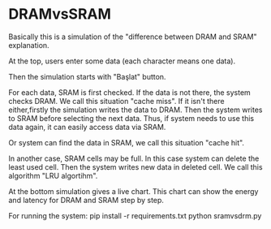 # DRAMvsSRAM

Basically this is a simulation of the "difference between DRAM and SRAM" explanation.

At the top, users enter some data (each character means one data).

Then the simulation starts with "Başlat" button.

For each data, SRAM is first checked. If the data is not there, the system checks DRAM. We call this situation "cache miss".
If it isn't there either,firstly the simulation writes the data to DRAM. Then the system writes to SRAM before selecting the next data.
Thus, if system needs to use this data again, it can easily access data via SRAM.

Or system can find the data in SRAM, we call this situation "cache hit".

In another case, SRAM cells may be full. In this case system can delete the least used cell. Then the system writes new data in deleted cell. We call this algorithm 
 "LRU algortihm".

At the bottom simulation gives a live chart. This chart can show the energy and latency for DRAM and SRAM step by step. 

For running the system:
pip install -r requirements.txt
python sramvsdrm.py

